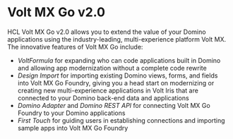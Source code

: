 # Volt MX Go v2.0

HCL Volt MX Go v2.0 allows you to extend the value of your Domino applications using the industry-leading, multi-experience platform Volt MX. The innovative features of Volt MX Go include:

- *VoltFormula* for expanding who can code applications built in Domino and allowing app modernization without a complete code rewrite 
- *Design Import* for importing existing Domino views, forms, and fields into Volt MX Go Foundry, giving you a head start on modernizing or creating new multi-experience applications in Volt Iris that are connected to your Domino back-end data and applications
- *Domino Adapter* and *Domino REST API* for connecting Volt MX Go Foundry to your Domino applications
- *First Touch* for guiding users in establishing connections and importing sample apps into Volt MX Go Foundry